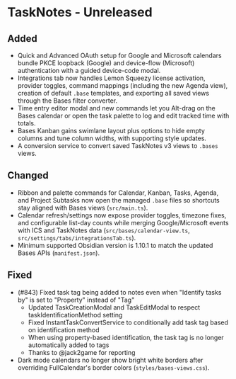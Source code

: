# TaskNotes - Unreleased

<!--

**Added** for new features.
**Changed** for changes in existing functionality.
**Deprecated** for soon-to-be removed features.
**Removed** for now removed features.
**Fixed** for any bug fixes.
**Security** in case of vulnerabilities.

Always acknowledge contributors and those who report issues.

Example:

```
## Fixed

- (#768) Fixed calendar view appearing empty in week and day views due to invalid time configuration values
  - Added time validation in settings UI with proper error messages and debouncing
  - Added runtime sanitization in calendar with safe defaults (00:00:00, 24:00:00, 08:00:00)
  - Prevents "Cannot read properties of null (reading 'years')" error from FullCalendar
  - Thanks to @userhandle for reporting and help debugging
```

-->

## Added

- Quick and Advanced OAuth setup for Google and Microsoft calendars bundle PKCE loopback (Google) and device-flow (Microsoft) authentication with a guided device-code modal.
- Integrations tab now handles Lemon Squeezy license activation, provider toggles, command mappings (including the new Agenda view), creation of default `.base` templates, and exporting all saved views through the Bases filter converter.
- Time entry editor modal and new commands let you Alt-drag on the Bases calendar or open the task palette to log and edit tracked time with totals.
- Bases Kanban gains swimlane layout plus options to hide empty columns and tune column widths, with supporting style updates.
- A conversion service to convert saved TaskNotes v3 views to `.bases` views. 

## Changed

- Ribbon and palette commands for Calendar, Kanban, Tasks, Agenda, and Project Subtasks now open the managed `.base` files so shortcuts stay aligned with Bases views (`src/main.ts`).
- Calendar refresh/settings now expose provider toggles, timezone fixes, and configurable list-day counts while merging Google/Microsoft events with ICS and TaskNotes data (`src/bases/calendar-view.ts`, `src/settings/tabs/integrationsTab.ts`).
- Minimum supported Obsidian version is 1.10.1 to match the updated Bases APIs (`manifest.json`).

## Fixed

- (#843) Fixed task tag being added to notes even when "Identify tasks by" is set to "Property" instead of "Tag"
  - Updated TaskCreationModal and TaskEditModal to respect taskIdentificationMethod setting
  - Fixed InstantTaskConvertService to conditionally add task tag based on identification method
  - When using property-based identification, the task tag is no longer automatically added to tags
  - Thanks to @jack2game for reporting
- Dark mode calendars no longer show bright white borders after overriding FullCalendar's border colors (`styles/bases-views.css`).

